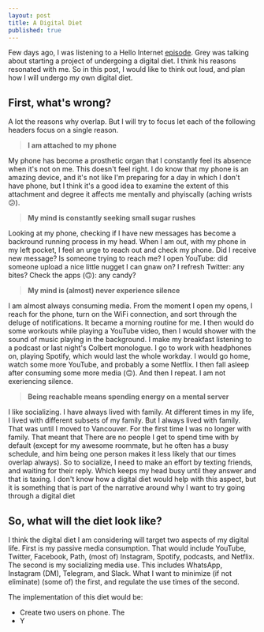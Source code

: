 ```yaml
---
layout: post
title: A Digital Diet
published: true
---
```

Few days ago, I was listening to a Hello Internet [episode](http://www.hellointernet.fm/podcast/108). Grey was talking about starting a project of undergoing a digital diet. I think his reasons resonated with me. So in this post, I would like to think out loud, and plan how I will undergo my own digital diet.

## First, what's wrong?
A lot the reasons why overlap. But I will try to focus let each of the following headers focus on a single reason.

> **I am attached to my phone**

My phone has become a prosthetic organ that I constantly feel its absence when it's not on me. This doesn't feel right. I do know that my phone is an amazing device, and it's not like I'm preparing for a day in which I don't have phone, but I think it's a good idea to examine the extent of this attachment and degree it affects me mentally and phyiscally (aching wrists 😕).


> **My mind is constantly seeking small sugar rushes**

Looking at my phone, checking if I have new messages has become a backround running process in my head. When I am out, with my phone in my left pocket, I feel an urge to reach out and check my phone. Did I receive new message? Is someone trying to reach me? I open YouTube: did someone upload a nice little nugget I can gnaw on? I refresh Twitter: any bites? Check the apps (🙃): any candy?

> **My mind is (almost) never experience silence**

I am almost always consuming media. From the moment I open my opens, I reach for the phone, turn on the WiFi connection, and sort through the deluge of notifications. It became a morning routine for me. I then would do some workouts while playing a YouTube video, then I would shower with the sound of music playing in the background. I make my breakfast listening to a podcast or last night's Colbert monologue. I go to work with headphones on, playing Spotify, which would last the whole workday. I would go home, watch some more YouTube, and probably a some Netflix. I then fall asleep after consuming some more media (🙃). And then I repeat. I am not exeriencing silence.

> **Being reachable means spending energy on a mental server**

I like socializing. I have always lived with family. At different times in my life, I lived with different subsets of my family. But I always lived with family. That was until I moved to Vancouver. For the first time I was no longer with family. That meant that There are no people I get to spend time with by default (except for my awesome roommate, but he often has a busy schedule, and him being one person makes it less likely that our times overlap always). So to socialize, I need to make an effort by texting friends, and waiting for their reply. Which keeps my head busy until they answer and that is taxing. I don't know how a digital diet would help with this aspect, but it is something that is part of the narrative around why I want to try going through a digital diet

## So, what will the diet look like?

I think the digital diet I am considering will target two aspects of my digital life. First is my passive media consumption. That would include YouTube, Twitter, Facebook, Path, (most of) Instagram, Spotify, podcasts, and Netflix. The second is my socializing media use. This includes WhatsApp, Instagram (DM), Telegram, and Slack. What I want to minimize (if not eliminate) (some of) the first, and regulate the use times of the second.

The implementation of this diet would be:
- Create two users on phone. The 
- Y






